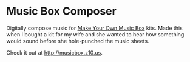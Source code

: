 Music Box Composer
==================

Digitally compose music for [Make Your Own Music Box](http://www.kikkerland.com/products/make-your-own-music-box-kit/) kits. Made this when I bought a kit for my wife and she wanted to hear how something would sound before she hole-punched the music sheets.

Check it out at http://musicbox.z10.us.